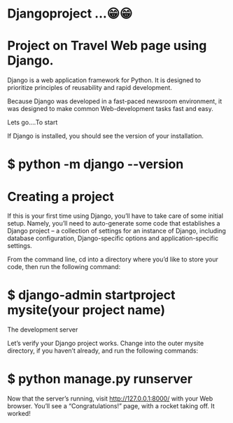 # Djangoproject ...😁😁

# Project on Travel Web page using Django.

Django is a web application framework for Python. It is designed to prioritize principles of reusability and rapid development.

Because Django was developed in a fast-paced newsroom environment, it was designed to make common Web-development tasks fast and easy.

Lets go....To start 

If Django is installed, you should see the version of your installation.

 #  $ python -m django --version
   
# Creating a project

If this is your first time using Django, you’ll have to take care of some initial setup. Namely, you’ll need to auto-generate some code that establishes a Django project – a collection of settings for an instance of Django, including database configuration, Django-specific options and application-specific settings.

From the command line, cd into a directory where you’d like to store your code, then run the following command:

  # $ django-admin startproject mysite(your project name)
  
The development server

Let’s verify your Django project works. Change into the outer mysite directory, if you haven’t already, and run the following commands:

  # $ python manage.py runserver
  
Now that the server’s running, visit http://127.0.0.1:8000/ with your Web browser. You’ll see a “Congratulations!” page, with a rocket taking off. It worked!




